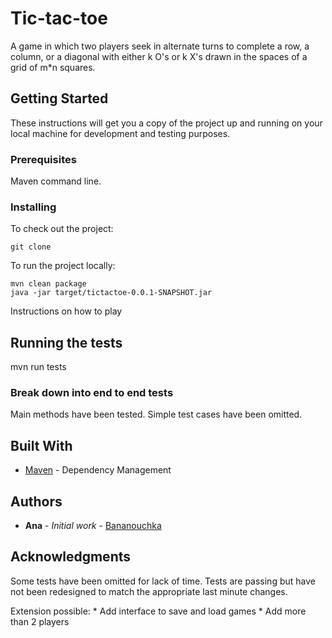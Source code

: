 # Tic-tac-toe

A game in which two players seek in alternate turns to complete a row, a column, or a diagonal with either k O's or k X's drawn in the spaces of a grid of m*n squares.

## Getting Started

These instructions will get you a copy of the project up and running on your local machine for development and testing purposes.

### Prerequisites

Maven command line.

### Installing

To check out the project:

```
git clone
```

To run the project locally:

```
mvn clean package
java -jar target/tictactoe-0.0.1-SNAPSHOT.jar
```

Instructions on how to play 

## Running the tests

mvn run tests

### Break down into end to end tests

Main methods have been tested. Simple test cases have been omitted.

## Built With

* [Maven](https://maven.apache.org/) - Dependency Management

## Authors

* **Ana** - *Initial work* - [Bananouchka](https://github.com/Bananouchka)

## Acknowledgments

Some tests have been omitted for lack of time. Tests are passing but have not been redesigned to match the appropriate last minute changes.

Extension possible:
	* Add interface to save and load games
	* Add more than 2 players

